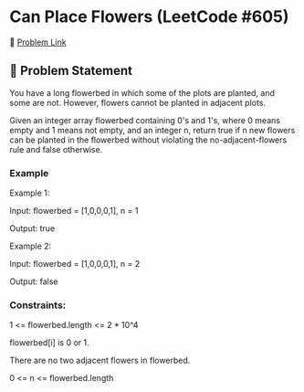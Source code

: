 # Can Place Flowers (LeetCode #605)

🔗 [Problem Link](https://leetcode.com/problems/can-place-flowers/)

## 🧠 Problem Statement

You have a long flowerbed in which some of the plots are planted, and some are not. However, flowers cannot be planted in adjacent plots.

Given an integer array flowerbed containing 0's and 1's, where 0 means empty and 1 means not empty, and an integer n, return true if n new flowers can be planted in the flowerbed without violating the no-adjacent-flowers rule and false otherwise.

### Example

Example 1:

Input: flowerbed = [1,0,0,0,1], n = 1

Output: true

Example 2:

Input: flowerbed = [1,0,0,0,1], n = 2

Output: false

### Constraints:

1 <= flowerbed.length <= 2 * 10^4

flowerbed[i] is 0 or 1.

There are no two adjacent flowers in flowerbed.

0 <= n <= flowerbed.length
